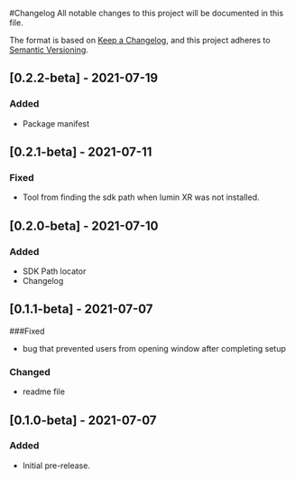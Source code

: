 #Changelog
All notable changes to this project will be documented in this file.

The format is based on [Keep a Changelog](https://keepachangelog.com/en/1.0.0/),
and this project adheres to [Semantic Versioning](https://semver.org/spec/v2.0.0.html).


## [0.2.2-beta] - 2021-07-19
### Added
- Package manifest

## [0.2.1-beta] - 2021-07-11
### Fixed
- Tool from finding the sdk path when lumin XR was not installed.

## [0.2.0-beta] - 2021-07-10
### Added
- SDK Path locator
- Changelog

## [0.1.1-beta] - 2021-07-07
###Fixed
- bug that prevented users from opening window after completing setup

### Changed
- readme file

## [0.1.0-beta] - 2021-07-07
### Added
- Initial pre-release.